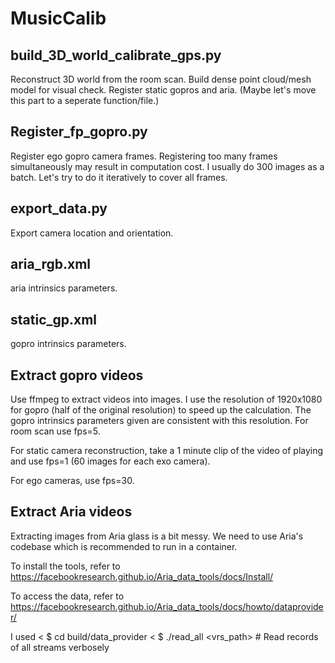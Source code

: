 # MusicCalib

## build_3D_world_calibrate_gps.py
Reconstruct 3D world from the room scan. Build dense point cloud/mesh model for visual check. 
Register static gopros and aria. (Maybe let's move this part to a seperate function/file.)

## Register_fp_gopro.py
Register ego gopro camera frames. Registering too many frames simultaneously may result in computation cost. 
I usually do 300 images as a batch. Let's try to do it iteratively to cover all frames. 

## export_data.py
Export camera location and orientation. 

## aria_rgb.xml
aria intrinsics parameters. 

## static_gp.xml
gopro intrinsics parameters. 

## Extract gopro videos 
Use ffmpeg to extract videos into images. I use the resolution of 1920x1080 for gopro (half of the original resolution) to speed up the calculation. The gopro intrinsics parameters given are consistent with this resolution. 
For room scan use fps=5.

For static camera reconstruction, take a 1 minute clip of the video of playing and use fps=1 (60 images for each exo camera).

For ego cameras, use fps=30.

## Extract Aria videos 
Extracting images from Aria glass is a bit messy. We need to use Aria's codebase which is recommended to run in a container. 

To install the tools, refer to https://facebookresearch.github.io/Aria_data_tools/docs/Install/

To access the data, refer to https://facebookresearch.github.io/Aria_data_tools/docs/howto/dataprovider/

I used 
< $ cd build/data_provider
< $ ./read_all <vrs_path> # Read records of all streams verbosely
